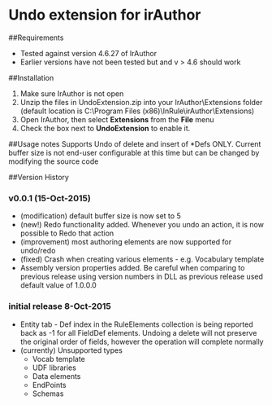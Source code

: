 # Undo extension for irAuthor

##Requirements
* Tested against version 4.6.27 of IrAuthor
* Earlier versions have not been tested but and v > 4.6 should work

##Installation
1. Make sure IrAuthor is not open
2. Unzip the files in UndoExtension.zip into your IrAuthor\Extensions folder (default location is C:\Program Files (x86)\InRule\irAuthor\Extensions\)
3. Open IrAuthor, then select **Extensions** from the **File** menu
4. Check the box next to **UndoExtension** to enable it.

##Usage notes
Supports Undo of delete and insert of *Defs ONLY. Current buffer size is not end-user configurable at this time but can be changed by modifying the source code

##Version History

### v0.0.1 (15-Oct-2015)
* (modification) default buffer size is now set to 5
* (new!) Redo functionality added. Whenever you undo an action, it is now possible to Redo that action
* (improvement) most authoring elements are now supported for undo/redo
* (fixed) Crash when creating various elements - e.g. Vocabulary template
* Assembly version properties added. Be careful when comparing to previous release using version numbers in DLL as previous release used default value of 1.0.0.0


### initial release 8-Oct-2015
* Entity tab - Def index in the RuleElements collection is being reported back as -1 for all FieldDef elements. Undoing a delete will not preserve the original order of fields, however the operation will complete normally
* (currently) Unsupported types 
	* Vocab template 
	* UDF libraries 
	* Data elements 
	* EndPoints 
	* Schemas 